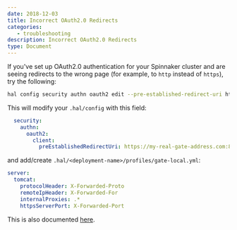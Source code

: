 ```yaml
---
date: 2018-12-03
title: Incorrect OAuth2.0 Redirects
categories:
   - troubleshooting
description: Incorrect OAuth2.0 Redirects
type: Document
---
```


If you've set up OAuth2.0 authentication for your Spinnaker cluster and are seeing redirects to the wrong page (for example, to `http` instead of `https`), try the following:

```bash
hal config security authn oauth2 edit --pre-established-redirect-uri https://my-real-gate-address.com:8084/login
```

This will modify your `.hal/config` with this field:
```yml
  security:
    authn:
      oauth2:
        client:
          preEstablishedRedirectUri: https://my-real-gate-address.com:8084/login
```

and add/create `.hal/<deployment-name>/profiles/gate-local.yml`:
```yml
server:
  tomcat:
    protocolHeader: X-Forwarded-Proto
    remoteIpHeader: X-Forwarded-For
    internalProxies: .*
    httpsServerPort: X-Forwarded-Port
```

This is also documented [here](https://www.spinnaker.io/setup/security/authentication/oauth/#network-architecture-and-ssl-termination).